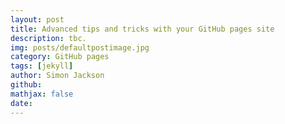 ```yaml
---
layout: post
title: Advanced tips and tricks with your GitHub pages site
description: tbc.
img: posts/defaultpostimage.jpg
category: GitHub pages
tags: [jekyll]
author: Simon Jackson
github:
mathjax: false
date: 
---
```

